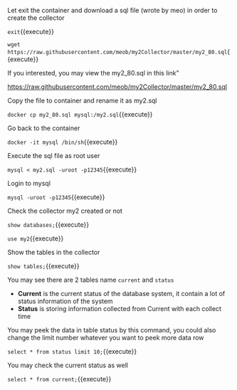 Let exit the container and download a sql file (wrote by meo) in order to create the collector

`exit`{{execute}}

`wget https://raw.githubusercontent.com/meob/my2Collector/master/my2_80.sql`{{execute}}

If you interested, you may view the my2_80.sql in this link"

https://raw.githubusercontent.com/meob/my2Collector/master/my2_80.sql

Copy the file to container and rename it as my2.sql

`docker cp my2_80.sql mysql:/my2.sql`{{execute}}

Go back to the container 

`docker -it mysql /bin/sh`{{execute}}

Execute the sql file as root user 

`mysql < my2.sql -uroot -p12345`{{execute}}

Login to mysql

`mysql -uroot -p12345`{{execute}}

Check the collector my2 created or not

`show databases;`{{execute}}

`use my2`{{execute}}

Show the tables in the collector

`show tables;`{{execute}}

You may see there are 2 tables name `current` and `status`

- **Current** is the current status of the database system, it contain a lot of status information of the system
- **Status** is storing information collected from Current with each collect time

You may peek the data in table status by this command, you could also change the limit number whatever you want to peek more data row

`select * from status limit 10;`{{execute}}

You may check the current status as well

`select * from current;`{{execute}}
